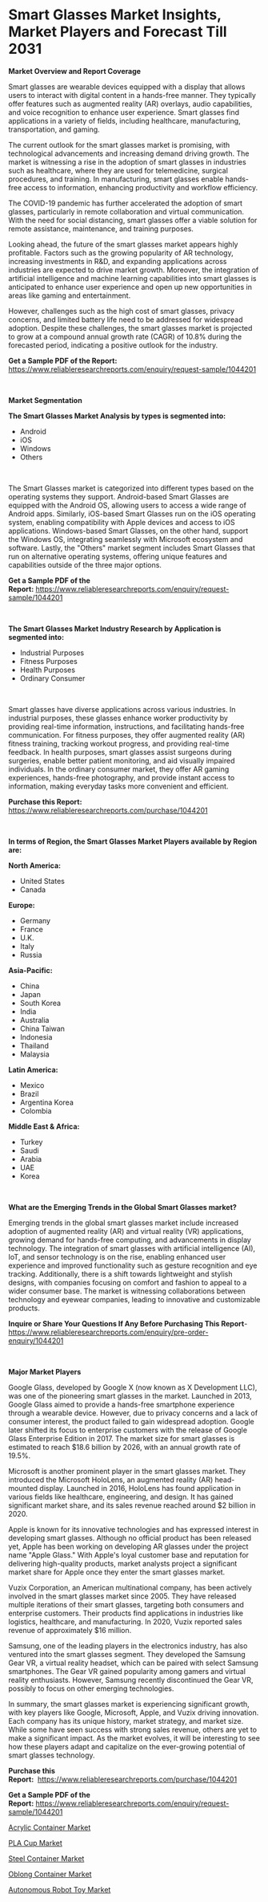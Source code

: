 <p><h1>Smart Glasses Market Insights, Market Players and Forecast Till 2031</h1></p><p><strong>Market Overview and Report Coverage</strong></p>
<p><p>Smart glasses are wearable devices equipped with a display that allows users to interact with digital content in a hands-free manner. They typically offer features such as augmented reality (AR) overlays, audio capabilities, and voice recognition to enhance user experience. Smart glasses find applications in a variety of fields, including healthcare, manufacturing, transportation, and gaming.</p><p>The current outlook for the smart glasses market is promising, with technological advancements and increasing demand driving growth. The market is witnessing a rise in the adoption of smart glasses in industries such as healthcare, where they are used for telemedicine, surgical procedures, and training. In manufacturing, smart glasses enable hands-free access to information, enhancing productivity and workflow efficiency.</p><p>The COVID-19 pandemic has further accelerated the adoption of smart glasses, particularly in remote collaboration and virtual communication. With the need for social distancing, smart glasses offer a viable solution for remote assistance, maintenance, and training purposes.</p><p>Looking ahead, the future of the smart glasses market appears highly profitable. Factors such as the growing popularity of AR technology, increasing investments in R&D, and expanding applications across industries are expected to drive market growth. Moreover, the integration of artificial intelligence and machine learning capabilities into smart glasses is anticipated to enhance user experience and open up new opportunities in areas like gaming and entertainment.</p><p>However, challenges such as the high cost of smart glasses, privacy concerns, and limited battery life need to be addressed for widespread adoption. Despite these challenges, the smart glasses market is projected to grow at a compound annual growth rate (CAGR) of 10.8% during the forecasted period, indicating a positive outlook for the industry.</p></p>
<p><strong>Get a Sample PDF of the Report:</strong> <a href="https://www.reliableresearchreports.com/enquiry/request-sample/1044201">https://www.reliableresearchreports.com/enquiry/request-sample/1044201</a></p>
<p>&nbsp;</p>
<p><strong>Market Segmentation</strong></p>
<p><strong>The Smart Glasses Market Analysis by types is segmented into:</strong></p>
<p><ul><li>Android</li><li>iOS</li><li>Windows</li><li>Others</li></ul></p>
<p>&nbsp;</p>
<p><p>The Smart Glasses market is categorized into different types based on the operating systems they support. Android-based Smart Glasses are equipped with the Android OS, allowing users to access a wide range of Android apps. Similarly, iOS-based Smart Glasses run on the iOS operating system, enabling compatibility with Apple devices and access to iOS applications. Windows-based Smart Glasses, on the other hand, support the Windows OS, integrating seamlessly with Microsoft ecosystem and software. Lastly, the "Others" market segment includes Smart Glasses that run on alternative operating systems, offering unique features and capabilities outside of the three major options.</p></p>
<p><strong>Get a Sample PDF of the Report:</strong>&nbsp;<a href="https://www.reliableresearchreports.com/enquiry/request-sample/1044201">https://www.reliableresearchreports.com/enquiry/request-sample/1044201</a></p>
<p>&nbsp;</p>
<p><strong>The Smart Glasses Market Industry Research by Application is segmented into:</strong></p>
<p><ul><li>Industrial Purposes</li><li>Fitness Purposes</li><li>Health Purposes</li><li>Ordinary Consumer</li></ul></p>
<p>&nbsp;</p>
<p><p>Smart glasses have diverse applications across various industries. In industrial purposes, these glasses enhance worker productivity by providing real-time information, instructions, and facilitating hands-free communication. For fitness purposes, they offer augmented reality (AR) fitness training, tracking workout progress, and providing real-time feedback. In health purposes, smart glasses assist surgeons during surgeries, enable better patient monitoring, and aid visually impaired individuals. In the ordinary consumer market, they offer AR gaming experiences, hands-free photography, and provide instant access to information, making everyday tasks more convenient and efficient.</p></p>
<p><strong>Purchase this Report:</strong>&nbsp; <a href="https://www.reliableresearchreports.com/purchase/1044201">https://www.reliableresearchreports.com/purchase/1044201</a></p>
<p>&nbsp;</p>
<p><strong>In terms of Region, the Smart Glasses Market Players available by Region are:</strong></p>
<p>
    <p> <strong> North America: </strong>
        <ul>
            <li>United States</li>
            <li>Canada</li>
        </ul>
        </p> 
    <p> <strong> Europe: </strong>
        <ul>
            <li>Germany</li>
            <li>France</li>
            <li>U.K.</li>
            <li>Italy</li>
            <li>Russia</li>
        </ul>
        </p> 
    <p> <strong> Asia-Pacific: </strong>
        <ul>
            <li>China</li>
            <li>Japan</li>
            <li>South Korea</li>
            <li>India</li>
            <li>Australia</li>
            <li>China Taiwan</li>
            <li>Indonesia</li>
            <li>Thailand</li>
            <li>Malaysia</li>
        </ul>
        </p> 
    <p> <strong> Latin America: </strong>
        <ul>
            <li>Mexico</li>
            <li>Brazil</li>
            <li>Argentina Korea</li>
            <li>Colombia</li>
        </ul>
        </p> 
    <p> <strong> Middle East & Africa: </strong>
        <ul>
            <li>Turkey</li>
            <li>Saudi</li>
            <li>Arabia</li>
            <li>UAE</li>
            <li>Korea</li>
        </ul>
    </p>
    </p>
<p>&nbsp;</p>
<p><strong>What are the Emerging Trends in the Global Smart Glasses market?</strong></p>
<p><p>Emerging trends in the global smart glasses market include increased adoption of augmented reality (AR) and virtual reality (VR) applications, growing demand for hands-free computing, and advancements in display technology. The integration of smart glasses with artificial intelligence (AI), IoT, and sensor technology is on the rise, enabling enhanced user experience and improved functionality such as gesture recognition and eye tracking. Additionally, there is a shift towards lightweight and stylish designs, with companies focusing on comfort and fashion to appeal to a wider consumer base. The market is witnessing collaborations between technology and eyewear companies, leading to innovative and customizable products.</p></p>
<p><strong>Inquire or Share Your Questions If Any Before Purchasing This Report</strong>- <a href="https://www.reliableresearchreports.com/enquiry/pre-order-enquiry/1044201">https://www.reliableresearchreports.com/enquiry/pre-order-enquiry/1044201</a></p>
<p>&nbsp;</p>
<p><strong>Major Market Players</strong></p>
<p><p>Google Glass, developed by Google X (now known as X Development LLC), was one of the pioneering smart glasses in the market. Launched in 2013, Google Glass aimed to provide a hands-free smartphone experience through a wearable device. However, due to privacy concerns and a lack of consumer interest, the product failed to gain widespread adoption. Google later shifted its focus to enterprise customers with the release of Google Glass Enterprise Edition in 2017. The market size for smart glasses is estimated to reach $18.6 billion by 2026, with an annual growth rate of 19.5%.</p><p>Microsoft is another prominent player in the smart glasses market. They introduced the Microsoft HoloLens, an augmented reality (AR) head-mounted display. Launched in 2016, HoloLens has found application in various fields like healthcare, engineering, and design. It has gained significant market share, and its sales revenue reached around $2 billion in 2020.</p><p>Apple is known for its innovative technologies and has expressed interest in developing smart glasses. Although no official product has been released yet, Apple has been working on developing AR glasses under the project name "Apple Glass." With Apple's loyal customer base and reputation for delivering high-quality products, market analysts project a significant market share for Apple once they enter the smart glasses market.</p><p>Vuzix Corporation, an American multinational company, has been actively involved in the smart glasses market since 2005. They have released multiple iterations of their smart glasses, targeting both consumers and enterprise customers. Their products find applications in industries like logistics, healthcare, and manufacturing. In 2020, Vuzix reported sales revenue of approximately $16 million.</p><p>Samsung, one of the leading players in the electronics industry, has also ventured into the smart glasses segment. They developed the Samsung Gear VR, a virtual reality headset, which can be paired with select Samsung smartphones. The Gear VR gained popularity among gamers and virtual reality enthusiasts. However, Samsung recently discontinued the Gear VR, possibly to focus on other emerging technologies.</p><p>In summary, the smart glasses market is experiencing significant growth, with key players like Google, Microsoft, Apple, and Vuzix driving innovation. Each company has its unique history, market strategy, and market size. While some have seen success with strong sales revenue, others are yet to make a significant impact. As the market evolves, it will be interesting to see how these players adapt and capitalize on the ever-growing potential of smart glasses technology.</p></p>
<p><strong>Purchase this Report:</strong>&nbsp;&nbsp;<a href="https://www.reliableresearchreports.com/purchase/1044201">https://www.reliableresearchreports.com/purchase/1044201</a></p>
<p></p>
<p><strong>Get a Sample PDF of the Report:</strong>&nbsp;<a href="https://www.reliableresearchreports.com/enquiry/request-sample/1044201">https://www.reliableresearchreports.com/enquiry/request-sample/1044201</a></p>
<p><p><a href="https://github.com/mohamedbakry57/Market-Research-Report-List-1/blob/main/acrylic-container-market.md">Acrylic Container Market</a></p><p><a href="https://github.com/angelajermaine/Market-Research-Report-List-1/blob/main/pla-cup-market.md">PLA Cup Market</a></p><p><a href="https://github.com/bracarafogo/Market-Research-Report-List-1/blob/main/steel-container-market.md">Steel Container Market</a></p><p><a href="https://github.com/sougarounis/Market-Research-Report-List-1/blob/main/oblong-container-market.md">Oblong Container Market</a></p><p><a href="https://github.com/laholand/Market-Research-Report-List-1/blob/main/autonomous-robot-toy-market.md">Autonomous Robot Toy Market</a></p></p>